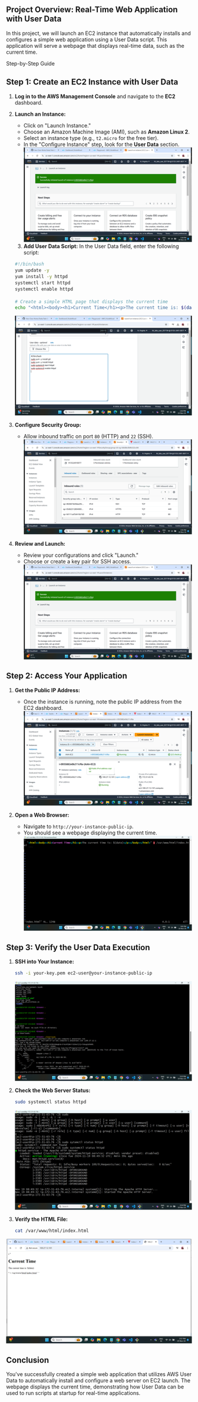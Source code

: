 
 ## Project Overview: Real-Time Web Application with User Data

In this project, we will launch an EC2 instance that automatically installs and configures a simple web application
using a User Data script. This application will serve a webpage that displays real-time data, such as the current time.

Step-by-Step Guide

## Step 1: Create an EC2 Instance with User Data

1. **Log in to the AWS Management Console** and navigate to the **EC2** dashboard.

2. **Launch an Instance:**
   - Click on "Launch Instance."
   - Choose an Amazon Machine Image (AMI), such as **Amazon Linux 2**.
   - Select an instance type (e.g., `t2.micro` for the free tier).
   - In the "Configure Instance" step, look for the **User Data** section.
   ![preview](images/AAA-EC2.png)
   3. **Add User Data Script:**
   In the User Data field, enter the following script:

   ```bash
   #!/bin/bash
   yum update -y
   yum install -y httpd
   systemctl start httpd
   systemctl enable httpd

   # Create a simple HTML page that displays the current time
   echo "<html><body><h1>Current Time</h1><p>The current time is: $(date)</p></body></html>" > /var/www/html/index.html
   ```
   ![priview](images/user%20data.png)

4. **Configure Security Group:**
   - Allow inbound traffic on port `80` (HTTP) and `22` (SSH).
   ![preview](images/security%20GP.png)

5. **Review and Launch:**
   - Review your configurations and click "Launch."
   - Choose or create a key pair for SSH access.
   ![preview](images/AAA-EC2.png)

## Step 2: Access Your Application

1. **Get the Public IP Address:**
   - Once the instance is running, note the public IP address from the EC2 dashboard.
   ![preview](images/public%20IP.png)

2. **Open a Web Browser:**
   - Navigate to `http://your-instance-public-ip`.
   - You should see a webpage displaying the current time.
   ![preview](images/content%20in%20file.png)

## Step 3: Verify the User Data Execution

1. **SSH into Your Instance:**
   ```bash
   ssh -i your-key.pem ec2-user@your-instance-public-ip
   ```
   ![preview](images/Connectig%20ec2%20to%20local%20mission.png)

2. **Check the Web Server Status:**
   ```bash
   sudo systemctl status httpd
   ```
   ![preview](images/httpd%20avtive%20status.png)

3. **Verify the HTML File:**
   ```bash
   cat /var/www/html/index.html
   ```
 ![preview](images/access%20web%20app.png)
## Conclusion

You've successfully created a simple web application that utilizes AWS User Data to automatically 
install and configure a web server on EC2 launch. The webpage displays the current time, 
demonstrating how User Data can be used to run scripts at startup for real-time applications.